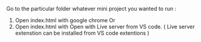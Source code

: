 Go to the particular folder whatever mini project you wanted to run :
1. Open index.html with google chrome Or
2. Open index.html with Open with Live server from VS code. ( Live server extenstion can be installed from VS code extentions )

   
